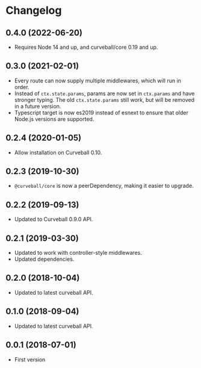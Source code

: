 Changelog
=========

0.4.0 (2022-06-20)
------------------

* Requires Node 14 and up, and curveball/core 0.19 and up.


0.3.0 (2021-02-01)
------------------

* Every route can now supply multiple middlewares, which will run in order.
* Instead of `ctx.state.params`, params are now set in `ctx.params` and have
  stronger typing. The old `ctx.state.params` still work, but will be removed
  in a future version.
* Typescript target is now es2019 instead of esnext to ensure that older
  Node.js versions are supported.


0.2.4 (2020-01-05)
------------------

* Allow installation on Curveball 0.10.


0.2.3 (2019-10-30)
------------------

* `@curveball/core` is now a peerDependency, making it easier to upgrade.


0.2.2 (2019-09-13)
------------------

* Updated to Curveball 0.9.0 API.


0.2.1 (2019-03-30)
------------------

* Updated to work with controller-style middlewares.
* Updated dependencies.


0.2.0 (2018-10-04)
------------------

* Updated to latest curveball API.


0.1.0 (2018-09-04)
-----------------

* Updated to latest curveball API.


0.0.1 (2018-07-01)
------------------

* First version
